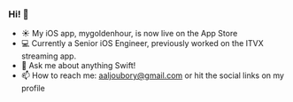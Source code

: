 ### Hi! 👋

- ☀️ My iOS app, mygoldenhour, is now live on the App Store
- 💻 Currently a Senior iOS Engineer, previously worked on the ITVX streaming app.
- 💬 Ask me about anything Swift!
- 📫 How to reach me: aaljoubory@gmail.com or hit the social links on my profile
